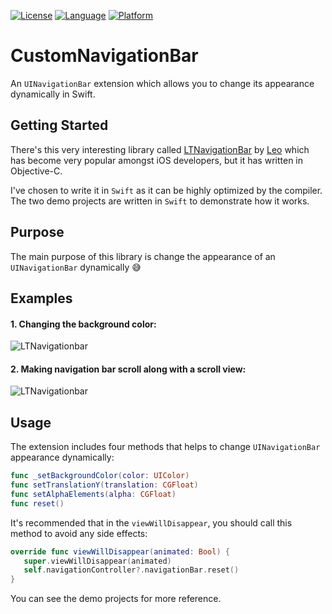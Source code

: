 
[![License](https://img.shields.io/badge/license-MIT-blue.svg?style=flat
            )](http://mit-license.org)
[![Language](http://img.shields.io/badge/language-swift-orange.svg?style=flat
             )](https://developer.apple.com/swift)
[![Platform](http://img.shields.io/badge/platform-ios-lightgrey.svg?style=flat
             )](https://developer.apple.com/resources/)

# CustomNavigationBar
An `UINavigationBar` extension which allows you to change its appearance dynamically in Swift.

## Getting Started

There's this very interesting library called [LTNavigationBar](https://github.com/ltebean/LTNavigationBar) by [Leo](https://github.com/ltebean) which has become very popular amongst iOS developers, but it has written in Objective-C.

I've chosen to write it in `Swift` as it can be highly optimized by the compiler. The two demo projects are written in `Swift` to demonstrate how it works.

## Purpose

The main purpose of this library is change the appearance of an `UINavigationBar` dynamically 😅


## Examples
#### 1. Changing the background color:
![LTNavigationbar](https://raw.githubusercontent.com/ltebean/LTNavigationBar/master/images/demo.gif)


#### 2. Making navigation bar scroll along with a scroll view:
![LTNavigationbar](https://raw.githubusercontent.com/ltebean/LTNavigationBar/master/images/demo2.gif)

## Usage

The extension includes four methods that helps to change `UINavigationBar` appearance dynamically:
```swift
func _setBackgroundColor(color: UIColor)
func setTranslationY(translation: CGFloat)
func setAlphaElements(alpha: CGFloat)
func reset() 
```

It's recommended that in the `viewWillDisappear`, you should call this method to avoid any side effects:
```swift
override func viewWillDisappear(animated: Bool) {
   super.viewWillDisappear(animated)
   self.navigationController?.navigationBar.reset()
}
```

You can see the demo projects for more reference.

